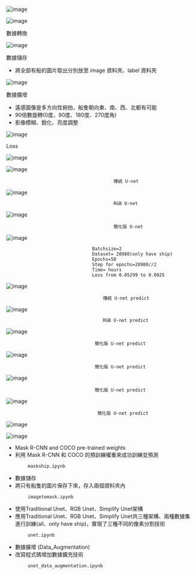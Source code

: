 ![image](https://github.com/03053020ITE/ship-detection/blob/master/7.PNG)

![image](https://github.com/03053020ITE/ship-detection/blob/master/1.PNG)

數據轉換

![image](https://github.com/03053020ITE/ship-detection/blob/master/2.PNG)

數據儲存
* 將全部有船的圖片取出分別放至 image 資料夾、label 資料夾

![image](https://github.com/03053020ITE/ship-detection/blob/master/3.PNG)

數據擴增
* 遙感圖像是多方向性俯拍，船隻朝向東、南、西、北都有可能
* 90倍數旋轉(0度、90度、180度、270度角)
* 影像模糊、銳化、亮度調整

![image](https://github.com/03053020ITE/ship-detection/blob/master/4.PNG)

Loss

![image](https://github.com/03053020ITE/ship-detection/blob/master/5.PNG)

![image](https://github.com/03053020ITE/ship-detection/blob/master/8.PNG)

                                            傳統 U-net

![image](https://github.com/03053020ITE/ship-detection/blob/master/traditional%20unet%20image.PNG)

                                            RGB U-net

![image](https://github.com/03053020ITE/ship-detection/blob/master/rgb%20unet%20image.PNG)

                                            簡化版 U-net

![image](https://github.com/03053020ITE/ship-detection/blob/master/simplify%20unet%20image.PNG)

                                    Batchsize=2
                                    Dataset= 28980(only have ship)
                                    Epochs=50
                                    Step for epochs=28980//2
                                    Time= hours
                                    Loss from 0.05299 to 0.0025

![image](https://github.com/03053020ITE/ship-detection/blob/master/simplify%20unet%20train.PNG)

                                        傳統 U-net predict

![image](https://github.com/03053020ITE/ship-detection/blob/master/6.PNG)

                                        RGB U-net predict

![image](https://github.com/03053020ITE/ship-detection/blob/master/traditional%20unet%20prdeict%20image.PNG)

                                     簡化版 U-net predict

![image](https://github.com/03053020ITE/ship-detection/blob/master/simplify%20unet%20prdeict%20image.PNG)

                                     簡化版 U-net predict

![image](https://github.com/03053020ITE/ship-detection/blob/master/rgb%20unet%20prdeict%20image.PNG)

                                     簡化版 U-net predict

![image](https://github.com/03053020ITE/ship-detection/blob/master/simplify%20unet%20prdeict%20image2.PNG)

                                      簡化版 U-net predict
![image](https://github.com/03053020ITE/ship-detection/blob/master/simplify%20unet%20prdeict%20image3.PNG)


![image](https://github.com/03053020ITE/ship-detection/blob/master/abstract.PNG)

* Mask R-CNN and COCO pre-trained weights
* 利用 Mask R-CNN 和 COCO 的預訓練權重來成功訓練並預測
```
        maskship.ipynb
```
* 數據儲存
* 將只有船隻的圖片保存下來，存入兩個資料夾內

```
        imagetomask.ipynb
```
* 使用Traditional Unet、RGB Unet、Simplify Unet架構
* 應用Traditional Unet、RGB Unet、Simplify Unet共三種架構、兩種數據集進行訓練(all、only have ship)，實現了三種不同的像素分割技術

```
        unet.ipynb
``` 

* 數據擴增 (Data_Augmentation)
* 改寫程式碼增加數據擴充技術

```
        unet_data_augmentation.ipynb
``` 
